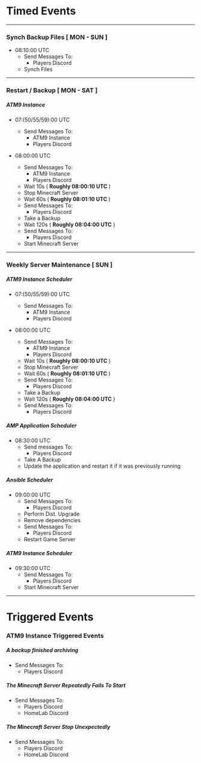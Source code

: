 # Timed Events

---

### Synch Backup Files [ MON - SUN ]

- 08:10:00 UTC
    - Send Messages To:
        - Players Discord
    - Synch Files

---

### Restart / Backup [ MON - SAT ]

##### ATM9 Instance

- 07:(50/55/59):00 UTC
    - Send Messages To:
        - ATM9 Instance
        - Players Discord

- 08:00:00 UTC
    - Send Messages To:
        - ATM9 Instance
        - Players Discord
    - Wait 10s ( **Roughly 08:00:10 UTC** )
    - Stop Minecraft Server
    - Wait 60s ( **Roughly 08:01:10 UTC** )
    - Send Messages To:
        - Players Discord
    - Take a Backup
    - Wait 120s ( **Roughly 08:04:00 UTC** )
    - Send Messages To:
        - Players Discord
    - Start Minecraft Server

---

### Weekly Server Maintenance [ SUN ]

##### ATM9 Instance Scheduler

- 07:(50/55/59):00 UTC
    - Send Messages To:
        - ATM9 Instance
        - Players Discord

- 08:00:00 UTC
    - Send Messages To:
        - ATM9 Instance
        - Players Discord
    - Wait 10s ( **Roughly 08:00:10 UTC** )
    - Stop Minecraft Server
    - Wait 60s ( **Roughly 08:01:10 UTC** )
    - Send Messages To:
        - Players Discord
    - Take a Backup
    - Wait 120s ( **Roughly 08:04:00 UTC** )
    - Send Messages To:
        - Players Discord

##### AMP Application Scheduler

- 08:30:00 UTC
    - Send messages To:
        - Players Discord
    - Take A Backup
    - Update the application and restart it if it was previously running

##### Ansible Scheduler

- 09:00:00 UTC
    - Send Messages To:
        - Players Discord
    - Perform Dist. Upgrade
    - Remove dependencies
    - Send Messages To:
        - Players Discord
    - Restart Game Server

##### ATM9 Instance Scheduler

- 09:30:00 UTC
    - Send Messages To:
        - Players Discord
    - Start Minecraft Server

---

# Triggered Events

### ATM9 Instance Triggered Events

##### A backup finished archiving

- Send Messages To:
    - Players Discord

##### The Minecraft Server Repeatedly Fails To Start

- Send Messages To:
    - Players Discord
    - HomeLab Discord

##### The Minecraft Server Stop Unexpectedly

- Send Messages To:
    - Players Discord
    - HomeLab Discord